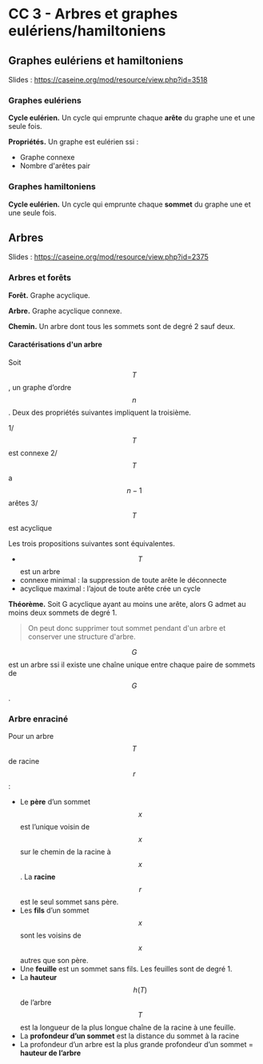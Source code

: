 # CC 3 - Arbres et graphes eulériens/hamiltoniens

## Graphes eulériens et hamiltoniens

Slides : <https://caseine.org/mod/resource/view.php?id=3518>

### Graphes eulériens

**Cycle eulérien.** Un cycle qui emprunte chaque **arête** du graphe une et une seule fois.

**Propriétés.** Un graphe est eulérien ssi :

- Graphe connexe
- Nombre d'arêtes pair

### Graphes hamiltoniens

**Cycle eulérien.** Un cycle qui emprunte chaque **sommet** du graphe une et une seule fois.

## Arbres

Slides : <https://caseine.org/mod/resource/view.php?id=2375>

### Arbres et forêts

**Forêt.** Graphe acyclique.

**Arbre.** Graphe acyclique connexe.

**Chemin.** Un arbre dont tous les sommets sont de degré 2 sauf deux.

#### Caractérisations d'un arbre

Soit $$T$$, un graphe d’ordre $$n$$. Deux des propriétés suivantes impliquent la troisième.

1/ $$T$$ est connexe
2/ $$T$$ a $$n - 1$$ arêtes
3/ $$T$$ est acyclique

Les trois propositions suivantes sont équivalentes.

- $$T$$ est un arbre
- connexe minimal : la suppression de toute arête le déconnecte
- acyclique maximal : l’ajout de toute arête crée un cycle

**Théorème.** Soit G acyclique ayant au moins une arête, alors G admet au moins deux sommets de degré 1.

> On peut donc supprimer tout sommet pendant d'un arbre et conserver une structure d'arbre.

$$G$$ est un arbre ssi il existe une chaîne unique entre chaque paire de sommets de $$G$$.

### Arbre enraciné

Pour un arbre $$T$$ de racine $$r$$ :

- Le **père** d’un sommet $$x$$ est l’unique voisin de $$x$$ sur le chemin de la racine à $$x$$. La **racine** $$r$$ est le seul sommet sans père.
- Les **fils** d’un sommet $$x$$ sont les voisins de $$x$$ autres que son père.
- Une **feuille** est un sommet sans fils. Les feuilles sont de degré 1.
- La **hauteur** $$h(T)$$ de l’arbre $$T$$ est la longueur de la plus longue chaîne de la racine à une feuille.
- La **profondeur d’un sommet** est la distance du sommet à la racine
- La profondeur d’un arbre est la plus grande profondeur d’un sommet = **hauteur de l’arbre**
